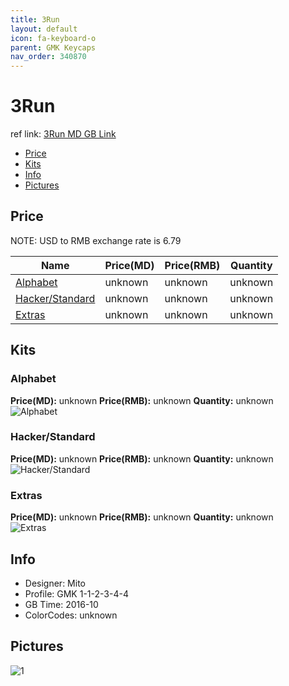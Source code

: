 ```yaml
---
title: 3Run
layout: default
icon: fa-keyboard-o
parent: GMK Keycaps
nav_order: 340870
---
```


# 3Run

ref link: [3Run MD GB Link](https://www.massdrop.com/buy/gmk-3run-keycap-set)

* [Price](#price)
* [Kits](#kits)
* [Info](#info)
* [Pictures](#pictures)


## Price  
NOTE: USD to RMB exchange rate is 6.79

| Name          | Price(MD)    |  Price(RMB) | Quantity |
| ------------- | ------------ |  ---------- | -------- |
|[Alphabet](#alphabet)|unknown|unknown|unknown|
|[Hacker/Standard](#hacker/standard)|unknown|unknown|unknown|
|[Extras](#extras)|unknown|unknown|unknown|


## Kits
### Alphabet
**Price(MD):** unknown    **Price(RMB):** unknown    **Quantity:** unknown  
<img src="{{ 'assets/images/gmk-keycaps/3run/kits_pics/alphabet.jpeg' | relative_url }}" alt="Alphabet" class="image featured">

### Hacker/Standard
**Price(MD):** unknown    **Price(RMB):** unknown    **Quantity:** unknown  
<img src="{{ 'assets/images/gmk-keycaps/3run/kits_pics/hacker/standard.png' | relative_url }}" alt="Hacker/Standard" class="image featured">

### Extras
**Price(MD):** unknown    **Price(RMB):** unknown    **Quantity:** unknown  
<img src="{{ 'assets/images/gmk-keycaps/3run/kits_pics/extras.jpeg' | relative_url }}" alt="Extras" class="image featured">


## Info
* Designer: Mito
* Profile: GMK 1-1-2-3-4-4
* GB Time: 2016-10
* ColorCodes: unknown


## Pictures
<img src="{{ 'assets/images/gmk-keycaps/3run/rendering_pics/1.jpg' | relative_url }}" alt="1" class="image featured">
